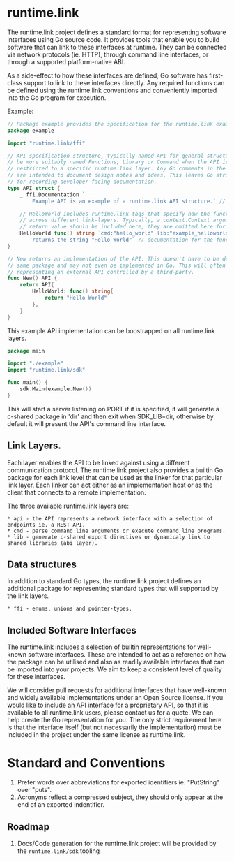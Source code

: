 # runtime.link

The runtime.link project defines a standard format for representing software interfaces 
using Go source code. It provides tools that enable you to build software that can link 
to these interfaces at runtime. They can be connected via network protocols (ie. HTTP), 
through command line interfaces, or through a supported platform-native ABI.

As a side-effect to how these interfaces are defined, Go software has first-class support
to link to these interfaces directly. Any required functions can be defined using the 
runtime.link conventions and conveniently imported into the Go program for execution.

Example:
```go
// Package example provides the specification for the runtime.link example API.
package example

import "runtime.link/ffi"

// API specification structure, typically named API for general structures, may
// be more suitably named Functions, Library or Command when the API is 
// restricted to a specific runtime.link layer. Any Go comments in the source
// are intended to document design notes and ideas. This leaves Go struct tags 
// for recording developer-facing documentation.
type API struct {
    _ ffi.Documentation `
        Example API is an example of a runtime.link API structure.` // this tag contains the API's introductory documentation.

    // HelloWorld includes runtime.link tags that specify how the function is called 
    // across different link-layers. Typically, a context.Context argument and error 
    // return value should be included here, they are omitted here for brevity.
    HelloWorld func() string `cmd:"hello_world" lib:"example_helloworld func()$char" rest:"GET /hello_world"
        returns the string "Hello World"` // documentation for the function.
}

// New returns an implementation of the API. This doesn't have to be defined in the
// same package and may not even be implemented in Go. This will often be the case when 
// representing an external API controlled by a third-party.
func New() API {
    return API{
        HelloWorld: func() string{
            return "Hello World"
        },
    }
}
```

This example API implementation can be boostrapped on all runtime.link layers.

```go
package main

import "./example"
import "runtime.link/sdk"

func main() {
    sdk.Main(example.New())
}
```

This will start a server listening on PORT if it is specified, it will generate a 
c-shared package in 'dir' and then exit when SDK_LIB=dir, otherwise by 
default it will present the API's command line interface.

## Link Layers.
Each layer enables the API to be linked against using a different communication protocol. The 
runtime.link project also provides a builtin Go package for each link level that can be used as 
the linker for that particular link layer. Each linker can act either as an implementation host
or as the client that connects to a remote implementation.

The three available runtime.link layers are:

    * api - the API represents a network interface with a selection of endpoints ie. a REST API.
    * cmd - parse command line arguments or execute command line programs.
    * lib - generate c-shared export directives or dynamicaly link to shared libraries (abi layer).

## Data structures
In addition to standard Go types, the runtime.link project defines an additional package
for representing standard types that will supported by the link layers.

    * ffi - enums, unions and pointer-types.

## Included Software Interfaces

The runtime.link includes a selection of builtin representations for well-known software
interfaces. These are intended to act as a reference on how the package can be utilised 
and also as readily available interfaces that can be imported into your projects. We aim 
to keep a consistent level of quality for these interfaces.

We will consider pull requests for additional interfaces that have well-known and widely
available implementations under an Open Source license. If you would like to include an API 
interface for a proprietary API, so that it is available to all runtime.link users, please contact 
us for a quote. We can help create the Go representation for you. The only strict requirement 
here is that the interface itself (but not necessarily the implementation) must be included 
in the project under the same license as runtime.link.

# Standard and Conventions

1. Prefer words over abbreviations for exported identifiers ie. "PutString" over "puts".
2. Acronyms reflect a compressed subject, they should only appear at the end of an exported indentifier. 

## Roadmap

1. Docs/Code generation for the runtime.link project will be provided by the `runtime.link/sdk` tooling
    
   
